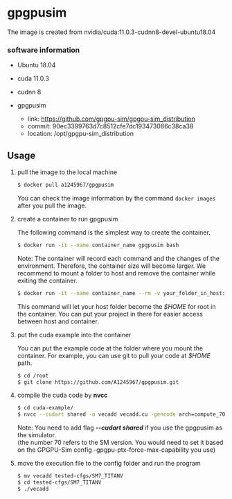# gpgpusim

The image is created from nvidia/cuda:11.0.3-cudnn8-devel-ubuntu18.04

### software information

* Ubuntu 18.04
* cuda 11.0.3 

* cudnn 8

* gpgpusim
  * link: https://github.com/gpgpu-sim/gpgpu-sim_distribution
  * commit: 90ec3399763d7c8512cfe7dc193473086c38ca38
  * location: /opt/gpgpu-sim_distribution

## Usage 

1. pull the image to the local machine

   ```bash
   $ docker pull a1245967/gpgpusim
   ```

   You can check the image information by the command  `docker images` after you pull the image.

   

2. create a container to run gpgpusim

   The following command is the simplest way to create the container.

   ```bash
   $ docker run -it --name container_name gpgpusim bash
   ```

   Note: The container will record each command and the changes of the environment. Therefore, the container size will become larger. We recommend to mount a folder to host and remove the container while exiting the container.

   ```bash
   $ docker run -it --name container_name --rm -v your_folder_in_host:/root gpgpusim bash
   ```

   This command will let your host folder become the *$HOME* for root in the container. You can put your project in there for easier access between host and container.

   

3. put the cuda example into the container

   You can put the example code at the folder where you mount the container. For example, you can use git to pull your code at *$HOME* path.
   
   ```bash
   $ cd /root
   $ git clone https://github.com/A1245967/gpgpusim.git
   ```
   

4. compile the cuda code by **nvcc**

   ```bash
   $ cd cuda-example/
   $ nvcc --cudart shared -o vecadd vecadd.cu -gencode arch=compute_70,code=compute_70
   ```

   Note: You need to add flag ***--cudart shared***  if you use the gpgpusim as the simulator.  
   (the number 70 refers to the SM version. You would need to set it based on the GPGPU-Sim config -gpgpu-ptx-force-max-capability you use)
   
5. move the execution file to the config folder and run the program

   ```bash
   $ mv vecadd tested-cfgs/SM7_TITANV
   $ cd tested-cfgs/SM7_TITANV
   $ ./vecadd
   ```

   
